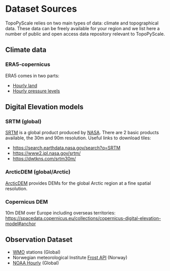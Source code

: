 # Dataset Sources

TopoPyScale relies on two main types of data: climate and topographical data. These data can be freely available for your region and we list here a number of public and open access data repository relevant to TopoPyScale.

## Climate data

### ERA5-copernicus
ERA5 comes in two parts:

- [Hourly land](https://cds.climate.copernicus.eu/cdsapp#!/dataset/reanalysis-era5-land?tab=overview)
- [Hourly pressure levels](https://cds.climate.copernicus.eu/cdsapp#!/dataset/reanalysis-era5-pressure-levels?tab=overview)

## Digital Elevation models

### SRTM (global)
[SRTM](https://en.wikipedia.org/wiki/Shuttle_Radar_Topography_Mission) is a global product produced by [NASA](https://www.earthdata.nasa.gov/sensors/srtm). There are 2 basic products available, the 30m and 90m resolution. Useful links to download tiles:

- https://search.earthdata.nasa.gov/search?q=SRTM
- https://www2.jpl.nasa.gov/srtm/
- https://dwtkns.com/srtm30m/

### ArcticDEM (global/Arctic)
[ArcticDEM](https://www.pgc.umn.edu/data/arcticdem/) provides DEMs for the global Arctic region at a fine spatial resolution.

### Copernicus DEM
10m DEM over Europe including overseas territories: https://spacedata.copernicus.eu/collections/copernicus-digital-elevation-model#anchor

## Observation Dataset

- [WMO](https://cds.climate.copernicus.eu/cdsapp#!/dataset/insitu-observations-surface-land?tab=overview) stations (Global)
- Norwegian meteorological Institute [Frost API](https://frost.met.no/index.html) (Norway)
- [NOAA Hourly](https://www.ncei.noaa.gov/maps/hourly/) (Global)
